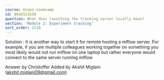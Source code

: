```yaml
---
course: mlops-zoomcamp
id: 86a6321b3d
question: What does launching the tracking server locally mean?
section: 'Module 2: Experiment tracking'
sort_order: 1110
---
```


Solution : It is another way to start it for remote hosting a mlflow server. For example, if you are multiple colleagues working together on something you most likely would not run mlflow on one laptop but rather everyone would connect to the same server running mlflow

Answer by Christoffer Added by Akshit Miglani (akshit.miglani09@gmail.com)

